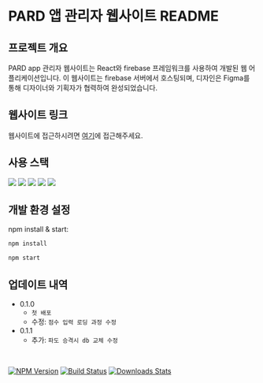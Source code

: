 # PARD 앱 관리자 웹사이트 README

## 프로젝트 개요

PARD app 관리자 웹사이트는 React와 firebase 프레임워크를 사용하여 개발된 웹 어플리케이션입니다. 이 웹사이트는 firebase 서버에서 호스팅되며, 디자인은 Figma를 통해 디자이너와 기획자가 협력하여 완성되었습니다.

## 웹사이트 링크

웹사이트에 접근하시려면 <a href="https://pard-app-project.web.app">여기</a>에 접근해주세요.


## 사용 스택
<div style={display:flex}>
<img src="https://img.shields.io/badge/React-20232A?style=for-the-badge&logo=react&logoColor=61DAFB"/>
      <img src="https://img.shields.io/badge/Spring-6DB33F?style=for-the-badge&logo=Spring&logoColor=white">
     <img src="https://img.shields.io/badge/Figma-F24E1E?style=for-the-badge&logo=figma&logoColor=white"/>
    <img src="https://img.shields.io/badge/GitHub-100000?style=for-the-badge&logo=github&logoColor=white"/>
      <img src="https://img.shields.io/badge/firebase-ffca28?style=for-the-badge&logo=firebase&logoColor=black"/>
  
</div>

## 개발 환경 설정

npm install & start:

```sh
npm install
```
```sh
npm start
```


## 업데이트 내역

* 0.1.0
    * `첫 배포`
    * 수정: `점수 입력 로딩 과정 수정`
* 0.1.1
   * 추가: `파도 승격시 db 교체 수정`
 <br>

[![NPM Version][npm-image]][npm-url]
[![Build Status][travis-image]][travis-url]
[![Downloads Stats][npm-downloads]][npm-url]



<!-- Markdown link & img dfn's -->
[npm-image]: https://img.shields.io/npm/v/datadog-metrics.svg?style=flat-square
[npm-url]: https://npmjs.org/package/datadog-metrics
[npm-downloads]: https://img.shields.io/npm/dm/datadog-metrics.svg?style=flat-square
[travis-image]: https://img.shields.io/travis/dbader/node-datadog-metrics/master.svg?style=flat-square
[travis-url]: https://travis-ci.org/dbader/node-datadog-metrics
